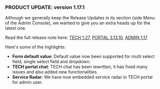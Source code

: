 ### PRODUCT UPDATE: version 1.17.1

Although we generally keep the Release Updates in its section (side Menu of the Admin Console), we wanted to give you an extra heads up for the latest one.

Read the full release note here: [TECH 1.27](/release-notes/tech/v1.27), [PORTAL 3.13.10](/release-notes/portal/v3.13), [ADMIN 1.17](/release-notes/admin/v1.17.1)

Here's some of the highlights:
+ **Form default value**: Default value now been supported for multi select field, single select field and dropdown.
+ **TECH portal chat**: TECH chat has been rewritten, it has fixed many issues and also added new functionalities.
+ **Service Radar**: We have now embedded service radar in TECH portal for admin user.
